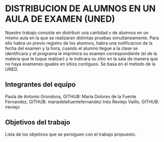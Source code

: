 # DISTRIBUCION DE ALUMNOS EN UN AULA DE EXAMEN (UNED)

Nuestro trabajo consiste en distribuir una cantidad x de alumnos en un mismo aula en la que se realizaran distintas pruebas simultaneamente. Para ello habra un previo registro de los alumnos, habra una notificacion de la fecha del examen y la hora, cuando el alumno llegue a la clase se identificara y el programa le imprimira su examen correspondiente (el de la materia que le toque realizar) y le indicara su sitio en la sala de manera que no haya examenes iguales en sitios contiguos. Se basa en el metodo de la UNED.

## Integrantes del equipo

Paula de Antonio Grondona, GITHUB:
Maria Dolores de la Fuente Fernandez, GITHUB: mariadelafuentefernandez
Inés Reviejo Vaillo, GITHUB: ireviejo

## Objetivos del trabajo

Lista de los objetivos que se persiguen con el trabajo propuesto.
